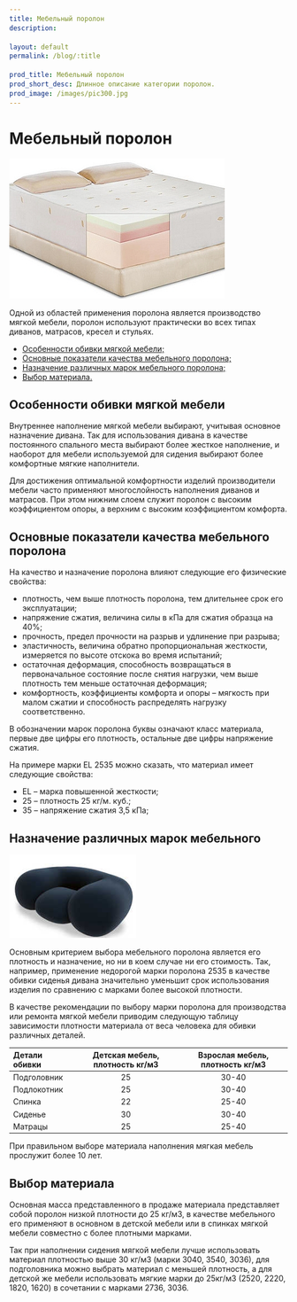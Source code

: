 ```yaml
---
title: Мебельный поролон
description:

layout: default
permalink: /blog/:title

prod_title: Мебельный поролон
prod_short_desc: Длинное описание категории поролон.
prod_image: /images/pic300.jpg
---
```

# Мебельный поролон
<img class="image right" src="/images/posts/mebelniy-porolon_1.jpg"/>

Одной из областей применения поролона является производство мягкой мебели, поролон используют практически во всех типах диванов, матрасов, кресел и стульях.

- [Особенности обивки мягкой мебели;](#osobennosti)
- [Основные показатели качества мебельного поролона;](#pokazateli)
- [Назначение различных марок мебельного поролона;](#naznachenie)
- [Выбор материала.](#vibor)

<a name="osobennosti"></a>

## Особенности обивки мягкой мебели

Внутреннее наполнение мягкой мебели выбирают, учитывая основное назначение дивана. Так для использования дивана в качестве постоянного спального места выбирают более жесткое наполнение, и наоборот для мебели используемой для сидения выбирают более комфортные мягкие наполнители.

Для достижения оптимальной комфортности изделий производители мебели часто применяют многослойность наполнения диванов и матрасов. При этом нижним слоем служит поролон с высоким коэффициентом опоры, а верхним с высоким коэффициентом комфорта.

<a name="pokazateli"></a>

## Основные показатели качества мебельного поролона

На качество и назначение поролона влияют следующие его физические свойства:

- плотность, чем выше плотность поролона, тем длительнее срок его эксплуатации;
- напряжение сжатия, величина силы в кПа для сжатия образца на 40%;
- прочность, предел прочности на разрыв и удлинение при разрыва;
- эластичность, величина обратно пропорциональная жесткости, измеряется по высоте отскока во время испытаний;
- остаточная деформация, способность возвращаться в первоначальное состояние после снятия нагрузки, чем выше плотность тем меньше остаточная деформация;
- комфортность, коэффициенты комфорта и опоры – мягкость при малом сжатии и способность распределять нагрузку соответственно.

В обозначении марок поролона буквы означают класс материала, первые две цифры его плотность, остальные две цифры напряжение сжатия.

На примере марки EL 2535 можно сказать, что материал имеет следующие свойства:

- EL – марка повышенной жесткости;
- 25 – плотность 25 кг/м. куб.;
- 35 – напряжение сжатия 3,5 кПа;

<a name="naznachenie"></a>

## Назначение различных марок мебельного
<img class="image right" src="/images/posts/mebelniy-porolon_2.jpg"/>

Основным критерием выбора мебельного поролона является его плотность и назначение, но ни в коем случае ни его стоимость. Так, например, применение недорогой марки поролона 2535 в качестве обивки сиденья дивана значительно уменьшит срок использования изделия по сравнению с марками более высокой плотности.

В качестве рекомендации по выбору марки поролона для производства или ремонта мягкой мебели приводим следующую таблицу зависимости плотности материала от веса человека для обивки различных деталей.

|Детали обивки|Детская мебель, плотность кг/м3|Взрослая мебель, плотность кг/м3|
|:--|:--:|:--:|
|Подголовник|25|30-40|
|Подлокотник|25|30-40|
|Спинка|22|25-40|
|Сиденье|30|30-40|
|Матрацы|25|25-40|

При правильном выборе материала наполнения мягкая мебель прослужит более 10 лет.

<a name="vibor"></a>

## Выбор материала

Основная масса представленного в продаже материала представляет собой поролон низкой плотности до 25 кг/м3, в качестве мебельного его применяют в основном в детской мебели или в спинках мягкой мебели совместно с более плотными марками.

Так при наполнении сидения мягкой мебели лучше использовать материал плотностью выше 30 кг/м3 (марки 3040, 3540, 3036), для подголовника можно выбрать материал с меньшей плотность, а для детской же мебели использовать мягкие марки до 25кг/м3 (2520, 2220, 1820, 1620) в сочетании с марками 2736, 3036.